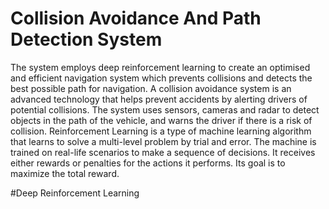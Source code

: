 # Collision Avoidance And Path Detection System
The system employs deep reinforcement learning to create an optimised and efficient navigation system which prevents collisions and detects the best possible path for navigation. A collision avoidance system is an advanced technology that helps prevent accidents by alerting drivers of potential collisions. The system uses sensors, cameras and radar to detect objects in the path of the vehicle, and warns the driver if there is a risk of collision. Reinforcement Learning is a type of machine learning algorithm that learns to solve a multi-level problem by trial and error. The machine is trained on real-life scenarios to make a sequence of decisions. It receives either rewards or penalties for the actions it performs. Its goal is to maximize the total reward.

#Deep Reinforcement Learning
